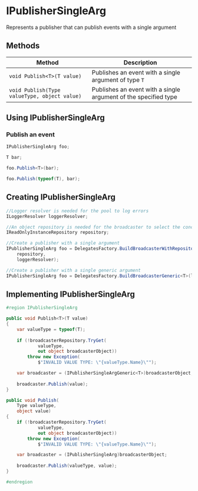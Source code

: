 # IPublisherSingleArg

Represents a publisher that can publish events with a single argument

## Methods

Method | Description
--- | ---
`void Publish<T>(T value)` | Publishes an event with a single argument of type `T`
`void Publish(Type valueType, object value)` | Publishes an event with a single argument of the specified type

## Using IPublisherSingleArg

### Publish an event

```csharp
IPublisherSingleArg foo;

T bar;

foo.Publish<T>(bar);

foo.Publish(typeof(T), bar);
```

## Creating IPublisherSingleArg

```csharp
//Logger resolver is needed for the pool to log errors
ILoggerResolver loggerResolver;

//An object repository is needed for the broadcaster to select the concrete broadcaster for a given argument type
IReadOnlyInstanceRepository repository;

//Create a publisher with a single argument
IPublisherSingleArg foo = DelegatesFactory.BuildBroadcasterWithRepository(
    repository,
    loggerResolver);

//Create a publisher with a single generic argument
IPublisherSingleArg foo = DelegatesFactory.BuildBroadcasterGeneric<T>(loggerResolver);
```

## Implementing IPublisherSingleArg

```csharp
#region IPublisherSingleArg

public void Publish<T>(T value)
{
	var valueType = typeof(T);
	
	if (!broadcasterRepository.TryGet(
			valueType,
			out object broadcasterObject))
		throw new Exception(
			$"INVALID VALUE TYPE: \"{valueType.Name}\"");

	var broadcaster = (IPublisherSingleArgGeneric<T>)broadcasterObject;
	
	broadcaster.Publish(value);
}

public void Publish(
	Type valueType,
	object value)
{
	if (!broadcasterRepository.TryGet(
			valueType,
			out object broadcasterObject))
		throw new Exception(
			$"INVALID VALUE TYPE: \"{valueType.Name}\"");

	var broadcaster = (IPublisherSingleArg)broadcasterObject;
	
	broadcaster.Publish(valueType, value);
}

#endregion
```
